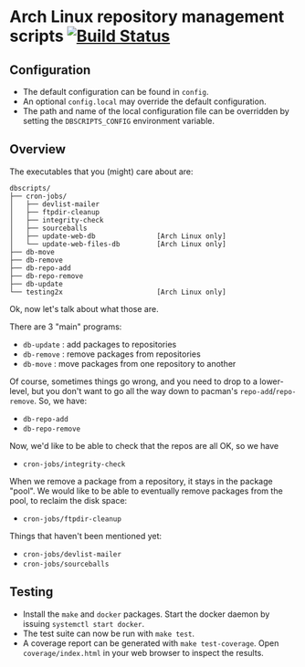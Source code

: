 # Arch Linux repository management scripts [![Build Status](https://travis-ci.org/archlinux/dbscripts.svg?branch=master)](https://travis-ci.org/archlinux/dbscripts)
## Configuration
* The default configuration can be found in `config`.
* An optional `config.local` may override the default configuration.
* The path and name of the local configuration file can be overridden by setting the `DBSCRIPTS_CONFIG` environment variable.
## Overview
The executables that you (might) care about are:

    dbscripts/
    ├── cron-jobs/
    │   ├── devlist-mailer
    │   ├── ftpdir-cleanup
    │   ├── integrity-check
    │   ├── sourceballs
    │   ├── update-web-db               [Arch Linux only]
    │   └── update-web-files-db         [Arch Linux only]
    ├── db-move
    ├── db-remove
    ├── db-repo-add
    ├── db-repo-remove
    ├── db-update
    └── testing2x                       [Arch Linux only]

Ok, now let's talk about what those are.

There are 3 "main" programs:

 - `db-update` : add packages to repositories
 - `db-remove` : remove packages from repositories
 - `db-move`   : move packages from one repository to another

Of course, sometimes things go wrong, and you need to drop to a
lower-level, but you don't want to go all the way down to pacman's
`repo-add`/`repo-remove`.  So, we have:

 - `db-repo-add`
 - `db-repo-remove`

Now, we'd like to be able to check that the repos are all OK, so we
have

 - `cron-jobs/integrity-check`

When we remove a package from a repository, it stays in the package
"pool".  We would like to be able to eventually remove packages from
the pool, to reclaim the disk space:

 - `cron-jobs/ftpdir-cleanup`

Things that haven't been mentioned yet:

 - `cron-jobs/devlist-mailer`
 - `cron-jobs/sourceballs`
## Testing
* Install the `make` and `docker` packages. Start the docker daemon by issuing `systemctl start docker`.
* The test suite can now be run with `make test`.
* A coverage report can be generated with `make test-coverage`. Open `coverage/index.html` in your web browser to inspect the results.
